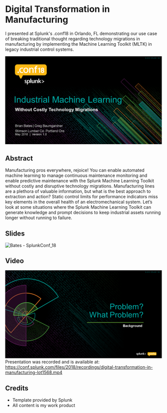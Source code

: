 # Digital Transformation in Manufacturing
I presented at Splunk's .conf18 in Orlando, FL demonstrating our use case of breaking traditional thought regarding technology migrations in manufacturing by implementing the Machine Learning Toolkit (MLTK) in legacy industrial control systems.

![Bates - SplunkConf_18](https://github.com/brianpbates/splunkconf-2018/blob/master/IoT1568_DigitalTransformationinManufacturing_Title.png)

## Abstract
Manufacturing pros everywhere, rejoice! You can enable automated machine learning to manage continuous maintenance monitoring and enable predictive maintenance with the Splunk Machine Learning Toolkit without costly and disruptive technology migrations. Manufacturing lines are a plethora of valuable information, but what is the best approach to extraction and action? Static control limits for performance indicators miss key elements in the overall health of an electromechanical system. Let’s look at some situations where the Splunk Machine Learning Toolkit can generate knowledge and prompt decisions to keep industrial assets running longer without running to failure.

## Slides
![Bates - SplunkConf_18](https://github.com/brianpbates/splunkconf-2018/blob/master/IoT1568_DigitalTransformationinManufacturing_1538804478041001rz9H.png)


## Video
![Bates - SplunkConf_18](https://github.com/brianpbates/splunkconf-2018/blob/master/IoT1568_DigitalTransformationinManufacturing_Video.png)
Presentation was recorded and is available at: https://conf.splunk.com/files/2018/recordings/digital-transformation-in-manufacturing-lot1568.mp4

## Credits
* Template provided by Splunk
* All content is my work product
